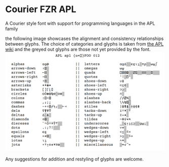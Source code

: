 # Courier FZR APL

A Courier style font with support for programming languages in the APL family

the following image showcases the alignment and consistency relationships between glyphs.
The choice of categories and glyphs is taken from [the APL wiki](https://aplwiki.com/wiki/Fonts#Designing_a_font)
and the greyed out glyphs are those not yet provided by the font.
![glyph preview](glyph_preview.png)

Any suggestions for addition and restyling of glyphs are welcome.
